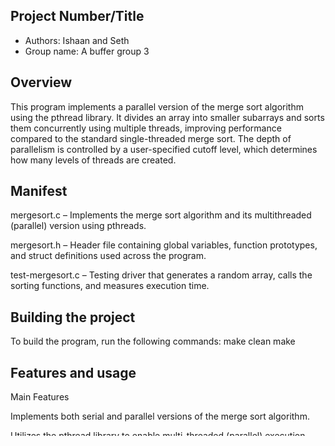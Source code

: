 ## Project Number/Title 

* Authors: Ishaan and Seth 
* Group name: A buffer group 3
## Overview

This program implements a parallel version of the merge sort algorithm using the pthread library. It divides an array into smaller subarrays and sorts them concurrently using multiple threads, improving performance compared to the standard single-threaded merge sort. The depth of parallelism is controlled by a user-specified cutoff level, which determines how many levels of threads are created.

## Manifest

mergesort.c – Implements the merge sort algorithm and its multithreaded (parallel) version using pthreads.

mergesort.h – Header file containing global variables, function prototypes, and struct definitions used across the program.

test-mergesort.c – Testing driver that generates a random array, calls the sorting functions, and measures execution time.

## Building the project

To build the program, run the following commands:
make clean
make

## Features and usage

Main Features

Implements both serial and parallel versions of the merge sort algorithm.

Utilizes the pthread library to enable multi-threaded (parallel) execution.

Allows the user to specify a cutoff level, controlling how many levels of threads are spawned.

Automatically merges sorted subarrays once all threads have completed execution.

Displays execution time to show the performance improvement from parallel sorting.

## Testing
The provided testing program test-mergesort.c takes three command-line parameters:

Array Size (n) – the number of elements to sort (where n ≥ 100).

Cutoff Level – determines how deep new threads are created in the parallel merge sort.

Random Seed – used to generate a reproducible random array for sorting.

The program generates a random array of size n and executes the following:

struct argument *arg = buildArgs(0, n - 1, 0);
parallel_mergesort(arg);


This sorts the array and measures the total execution time.

When the cutoff level = 0, the program performs a single-threaded (serial) merge sort.

When the cutoff level > 0, it performs a multi-threaded (parallel) merge sort using the pthread library.

On the Onyx server, using an array size of 100 million elements, the parallel implementation is expected to achieve at least a 2× speedup compared to the serial version.

## Known Bugs

N/A

## Reflection and Self Assessment

I found this assignment straightforward and enjoyable to complete. Most of the testing and framework code was already provided, so my main focus was implementing the merge sort and parallel merge sort logic. Once I understood how the pthread library and the buildArgs() function worked, the rest of the development process felt very smooth.

I did not encounter any major issues during development. The concepts of thread creation, joining, and recursion were easy to apply once the structure became clear. I especially liked how the testing program made it simple to verify correctness and performance without needing to write additional code.

Overall, this project helped reinforce my understanding of multithreading and how parallel execution can improve performance for divide-and-conquer algorithms like merge sort. I genuinely enjoyed working on it and appreciated how cleanly everything came together.

## Sources Used
https://www.youtube.com/watch?v=86HOPLCgc00&t=2859s
https://leetcode.com/problems/merge-sorted-array/
https://stackoverflow.com/questions/1163624/memcpy-with-startindex
